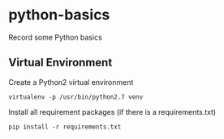 # python-basics
Record some Python basics

## Virtual Environment

Create a Python2 virtual environment 
```commandline
virtualenv -p /usr/bin/python2.7 venv
```

Install all requirement packages (if there is a requirements.txt)
```commandline
pip install -r requirements.txt
```